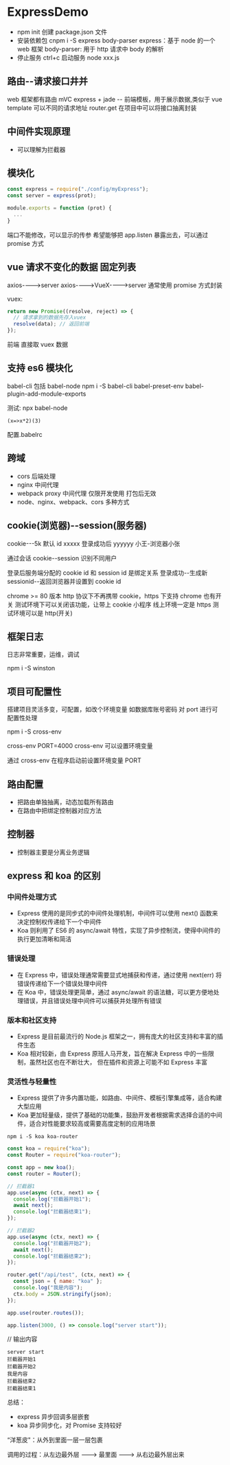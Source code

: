 # ExpressDemo

- npm init 创建 package.json 文件
- 安装依赖包
  cnpm i -S express body-parser
  express：基于 node 的一个 web 框架
  body-parser: 用于 http 请求中 body 的解析
- 停止服务 ctrl+c 启动服务 node xxx.js

## 路由--请求接口井并

web 框架都有路由 mVC
express + jade -- 前端模板，用于展示数据,类似于 vue template
可以不同的请求地址 router.get
在项目中可以将接口抽离封装

## 中间件实现原理

- 可以理解为拦截器

## 模块化

```js
const express = require("./config/myExpress");
const server = express(prot);

module.exports = function (prot) {
  ...
}
```

端口不能修改，可以显示的传参
希望能够把 app.listen 暴露出去，可以通过 promise 方式

## vue 请求不变化的数据 固定列表

axios---->server
axios---->VueX---->server 通常使用 promise 方式封装

vuex:

```js
return new Promise((resolve, reject) => {
  // 请求拿到的数据先存入vuex
  resolve(data); // 返回前端
});
```

前端
直接取 vuex 数据

## 支持 es6 模块化

babel-cli 包括 babel-node
npm i -S babel-cli babel-preset-env babel-plugin-add-module-exports

测试:
npx babel-node

`(x=>x*2)(3)`

配置.babelrc

## 跨域

- cors 后端处理
- nginx 中间代理
- webpack proxy 中间代理 仅限开发使用 打包后无效
- node、nginx、webpack、cors 多种方式

## cookie(浏览器)--session(服务器)

cookie---5k
默认 id xxxxx 登录成功后 yyyyyy 小王-浏览器小张

通过会话 cookie--session 识别不同用户

登录后服务端分配的 cookie id 和 session id 是绑定关系
登录成功--生成新 sessionid--返回浏览器并设置到 cookie id

chrome >= 80 版本 http 协议下不再携带 cookie，https 下支持
chrome 也有开关 测试环境下可以关闭该功能，让带上 cookie
小程序 线上环境一定是 https 测试环境可以是 http(开关)

## 框架日志

日志非常重要，运维，调试

npm i -S winston

## 项目可配置性

搭建项目灵活多变，可配置，如改个环境变量
如数据库账号密码
对 port 进行可配置性处理

npm i -S cross-env

cross-env PORT=4000
cross-env 可以设置环境变量

通过 cross-env 在程序启动前设置环境变量 PORT

## 路由配置

- 把路由单独抽离，动态加载所有路由
- 在路由中把绑定控制器对应方法

## 控制器

- 控制器主要是分离业务逻辑

## express 和 koa 的区别

### 中间件处理方式

- Express 使用的是同步式的中间件处理机制，中间件可以使用 next() 函数来决定控制权传递给下一个中间件
- Koa 则利用了 ES6 的 async/await 特性，实现了异步控制流，使得中间件的执行更加清晰和简洁

### 错误处理

- 在 Express 中，错误处理通常需要显式地捕获和传递，通过使用 next(err) 将错误传递给下一个错误处理中间件
- 在 Koa 中，错误处理更简单，通过 async/await 的语法糖，可以更方便地处理错误，并且错误处理中间件可以捕获并处理所有错误

### 版本和社区支持

- Express 是目前最流行的 Node.js 框架之一，拥有庞大的社区支持和丰富的插件生态
- Koa 相对较新，由 Express 原班人马开发，旨在解决 Express 中的一些限制，虽然社区也在不断壮大，
  但在插件和资源上可能不如 Express 丰富

### 灵活性与轻量性

- Express 提供了许多内置功能，如路由、中间件、模板引擎集成等，适合构建大型应用
- Koa 更加轻量级，提供了基础的功能集，鼓励开发者根据需求选择合适的中间件，适合对性能要求较高或需要高度定制的应用场景

`npm i -S koa koa-router`

```js
const koa = require("koa");
const Router = require("koa-router");

const app = new koa();
const router = Router();

// 拦截器1
app.use(async (ctx, next) => {
  console.log("拦截器开始1");
  await next();
  console.log("拦截器结束1");
});

// 拦截器2
app.use(async (ctx, next) => {
  console.log("拦截器开始2");
  await next();
  console.log("拦截器结束2");
});

router.get("/api/test", (ctx, next) => {
  const json = { name: "koa" };
  console.log("我是内容");
  ctx.body = JSON.stringify(json);
});

app.use(router.routes());

app.listen(3000, () => console.log("server start"));
```

// 输出内容

```text
server start
拦截器开始1
拦截器开始2
我是内容
拦截器结束2
拦截器结束1
```

总结：

- express 异步回调多层嵌套
- koa 异步同步化，对 Promise 支持较好

“洋葱皮"：从外到里面一层一层包裹

调用的过程：从左边最外层 ---> 最里面 ---> 从右边最外层出来
